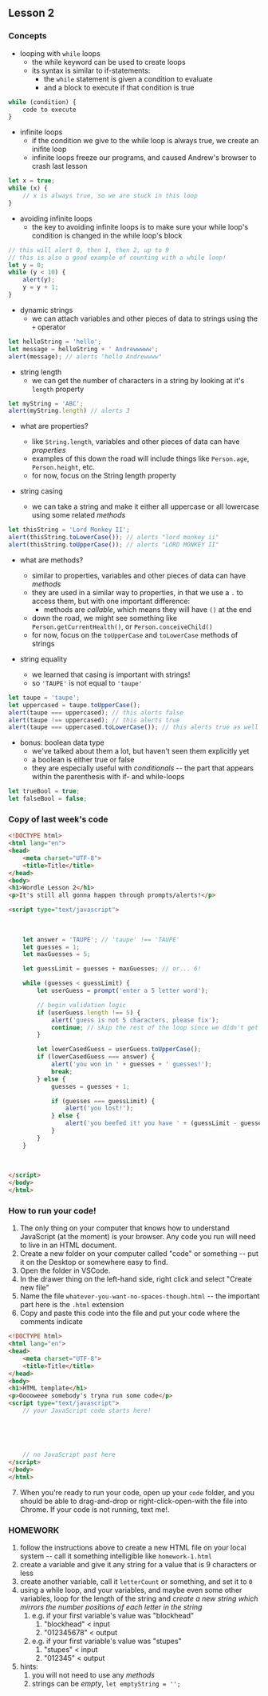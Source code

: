 ## Lesson 2

### Concepts
- looping with `while` loops
  - the while keyword can be used to create loops
  - its syntax is similar to if-statements:
    - the `while` statement is given a condition to evaluate
    - and a block to execute if that condition is true
```javascript
while (condition) {
    code to execute
}
```
- infinite loops
  - if the condition we give to the while loop is always true, we create an inifite loop
  - infinite loops freeze our programs, and caused Andrew's browser to crash last lesson
```javascript
let x = true;
while (x) {
    // x is always true, so we are stuck in this loop
}
```

- avoiding infinite loops
  - the key to avoiding infinite loops is to make sure your while loop's condition is changed in the while loop's block
```javascript
// this will alert 0, then 1, then 2, up to 9
// this is also a good example of counting with a while loop!
let y = 0;
while (y < 10) { 
    alert(y);
    y = y + 1;
}
```

- dynamic strings
  - we can attach variables and other pieces of data to strings using the `+` operator
```javascript
let helloString = 'hello';
let message = helloString + ' Andrewwwww';
alert(message); // alerts "hello Andrewwww"
```

- string length
  - we can get the number of characters in a string by looking at it's `length` property
```javascript
let myString = 'ABC';
alert(myString.length) // alerts 3
```

- what are properties?
  - like `String.length`, variables and other pieces of data can have _properties_
  - examples of this down the road will include things like `Person.age`, `Person.height`, etc.
  - for now, focus on the String length property

- string casing
  - we can take a string and make it either all uppercase or all lowercase using some related _methods_
```javascript
let thisString = 'Lord Monkey II';
alert(thisString.toLowerCase()); // alerts "lord monkey ii"
alert(thisString.toUpperCase()); // alerts "LORD MONKEY II"
```

- what are methods?
  - similar to properties, variables and other pieces of data can have _methods_
  - they are used in a similar way to properties, in that we use a `.` to access them, but with one important difference:
    - methods are _callable_, which means they will have `()` at the end
  - down the road, we might see something like `Person.getCurrentHealth()`, or `Person.conceiveChild()`
  - for now, focus on the `toUpperCase` and `toLowerCase` methods of strings

- string equality
  - we learned that casing is important with strings!
  - so `'TAUPE'` is not equal to `'taupe'`
```javascript
let taupe = 'taupe';
let uppercased = taupe.toUpperCase();
alert(taupe === uppercased); // this alerts false
alert(taupe !== uppercased); // this alerts true
alert(taupe === uppercased.toLowerCase()); // this alerts true as well
```

- bonus: boolean data type
  - we've talked about them a lot, but haven't seen them explicitly yet
  - a boolean is either true or false
  - they are especially useful with _conditionals_ -- the part that appears within the parenthesis with if- and while-loops
```javascript
let trueBool = true;
let falseBool = false;
```

### Copy of last week's code
```html
<!DOCTYPE html>
<html lang="en">
<head>
    <meta charset="UTF-8">
    <title>Title</title>
</head>
<body>
<h1>Wordle Lesson 2</h1>
<p>It's still all gonna happen through prompts/alerts!</p>

<script type="text/javascript">
    
    
    
    let answer = 'TAUPE'; // 'taupe' !== 'TAUPE'
    let guesses = 1;
    let maxGuesses = 5;

    let guessLimit = guesses + maxGuesses; // or... 6!

    while (guesses < guessLimit) {
        let userGuess = prompt('enter a 5 letter word');

        // begin validation logic
        if (userGuess.length !== 5) {
            alert('guess is not 5 characters, please fix');
            continue; // skip the rest of the loop since we didn't get a valid guess
        }

        let lowerCasedGuess = userGuess.toUpperCase();
        if (lowerCasedGuess === answer) {
            alert('you won in ' + guesses + ' guesses!');
            break;
        } else {
            guesses = guesses + 1;

            if (guesses === guessLimit) {
                alert('you lost!');
            } else {
                alert('you beefed it! you have ' + (guessLimit - guesses) + ' guesses remaining');
            }
        }
    }
    
    
    
</script>
</body>
</html>
```

### How to run your code!
1. The only thing on your computer that knows how to understand JavaScript (at the moment) is your browser. Any code you run will need to live in an HTML document.
2. Create a new folder on your computer called "code" or something -- put it on the Desktop or somewhere easy to find.
3. Open the folder in VSCode.
4. In the drawer thing on the left-hand side, right click and select "Create new file"
5. Name the file `whatever-you-want-no-spaces-though.html` -- the important part here is the `.html` extension
6. Copy and paste this code into the file and put your code where the comments indicate
```html
<!DOCTYPE html>
<html lang="en">
<head>
    <meta charset="UTF-8">
    <title>Title</title>
</head>
<body>
<h1>HTML template</h1>
<p>Ooooweee somebody's tryna run some code</p>
<script type="text/javascript">
    // your JavaScript code starts here!

    
    
    
    
    // no JavaScript past here
</script>
</body>
</html>
```
7. When you're ready to run your code, open up your `code` folder, and you should be able to drag-and-drop or right-click-open-with the file into Chrome. If your code is not running, text me!.

### HOMEWORK
1. follow the instructions above to create a new HTML file on your local system -- call it something intelligible like `homework-1.html`
2. create a variable and give it any string for a value that is 9 characters or less
3. create another variable, call it `letterCount` or something, and set it to `0`
4. using a while loop, and your variables, and maybe even some other variables, loop for the length of the string and _create a new string which mirrors the number positions of each letter in the string_
   1. e.g. if your first variable's value was "blockhead"
        1. "blockhead" < input
        2. "012345678" < output
   2. e.g. if your first variable's value was "stupes"
      1. "stupes" < input
      2. "012345" < output
5. hints:
    1. you will not need to use any _methods_
    2. strings can be _empty_, `let emptyString = '';`